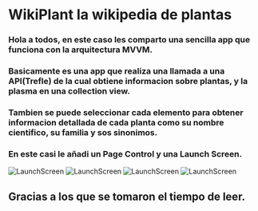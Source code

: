 # WikiPlant la wikipedia de plantas
### Hola a todos, en este caso les comparto una sencilla app que funciona con la arquitectura **MVVM**.
### Basicamente es una app que realiza una llamada a una **API(Trefle)** de la cual obtiene informacion sobre plantas, y la plasma en una collection view.
### Tambien se puede seleccionar cada elemento para obtener informacion detallada de cada planta como su nombre cientifico, su familia y sos sinonimos.
### En este casi le añadi un Page Control y una Launch Screen.

![LaunchScreen](/Users/apple/Desktop/Laureano/wiki/screenshots/LaunchScreen.png)
![LaunchScreen](/Users/apple/Desktop/Laureano/wiki/screenshots/Collection.png)
![LaunchScreen](/Users/apple/Desktop/Laureano/wiki/screenshots/Detail.png)
![LaunchScreen](/Users/apple/Desktop/Laureano/wiki/screenshots/Detail2.png)

## Gracias a los que se tomaron el tiempo de leer.

